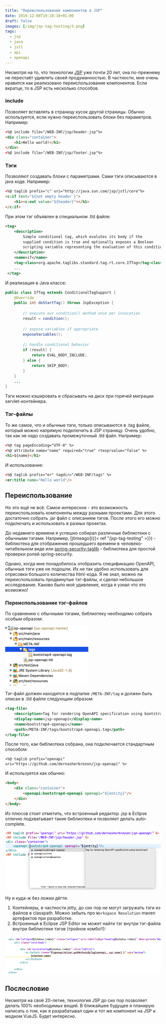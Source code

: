 ```yaml
---
title: "Переиспользование компонентов в JSP"
date: 2019-12-08T19:18:18+01:00
draft: false
images: [/img/jsp-tag-testing/3.png]
tags:
  - jsp
  - java
  - jstl
  - api
  - openapi
---
```

Несмотря на то, что технологии [JSP](https://en.wikipedia.org/wiki/JavaServer_Pages) уже почти 20 лет, она по-прежнему не перестаёт удивлять своей продуманностью. В частности, мне очень нравится как реализовано переиспользование компонентов. Если вкратце, то в JSP есть несколько способов.

### include 

Позволяет вставлять в страницу кусок другой страницы. Обычно используется, если нужно переиспользовать блоки без параметров. Например:

```html
<%@ include file="/WEB-INF/jsp/header.jsp"%>
<div class="container">
	<h1>Hello world!</h1>
</div>
<%@ include file="/WEB-INF/jsp/footer.jsp"%>
```

### Тэги

Позволяют создавать блоки с параметрами. Сами тэги описываются в java коде. Например:

```html
<%@ taglib prefix="c" uri="http://java.sun.com/jsp/jstl/core"%>
<c:if test="${not empty header }">
	<h1><c:out value="${header}"></h1>
</c:if>
```

При этом тэг объявлен в специальном .tld файле:

```xml
<tag>
    <description>
        Simple conditional tag, which evalutes its body if the
        supplied condition is true and optionally exposes a Boolean
        scripting variable representing the evaluation of this condition
    </description>
    <name>if</name>
    <tag-class>org.apache.taglibs.standard.tag.rt.core.IfTag</tag-class>
    ...
 </tag>
```

И реализация в Java классе:

```java
public class IfTag extends ConditionalTagSupport {
    @Override
    public int doStartTag() throws JspException {

        // execute our condition() method once per invocation
        result = condition();

        // expose variables if appropriate
        exposeVariables();

        // handle conditional behavior
        if (result) {
            return EVAL_BODY_INCLUDE;
        } else {
            return SKIP_BODY;
        }
    }
    ...
}
```

Тэги можно кэшировать и сбрасывать на диск при горячей миграции servlet-контейнера. 

### Тэг-файлы

То же самое, что и обычные тэги, только описываются в .tag файле, который можно напрямую подключить в JSP страницу. Очень удобно, так как не надо создавать промежуточный .tld файл. Например:

```html
<%@ tag pageEncoding="UTF-8" %>
<%@ attribute name="name" required="true" rtexprvalue="false" %>
<h1>${name}</h1>
```

И использование:

```html
<%@ taglib prefix="er" tagdir="/WEB-INF/tags" %>
<er:title name="Hello world"/>
```

## Переиспользование

Но это ещё не всё. Самое интересное - это возможность переиспользовать компоненты между разными проектами. Для этого достаточно собрать .jar файл с описанием тэгов. После этого его можно подключать и использовать в разных проектах.

До недавнего времени я успешно собирал различные библиотеки с обычными тэгами. Например, [jtimeago]({{< ref "/jsp-tag-testing" >}}) - библиотека для отображения прошедшего времени в человеко-читабельном виде или [spring-security-taglib](https://github.com/dernasherbrezon/spring-security-taglib) - библиотека для простой проверки ролей spring-security.

Однако, когда мне понадобилось отобразить спецификацию OpenAPI, обычные тэги уже не подошли. Их не так удобно использовать для отрисовки большого количества html-кода. Я не знал, можно ли переиспользовать продвинутые тэг-файлы, и сделал небольшое исследование. Каково было моё удивление, когда я узнал что это возможно!

### Переиспользование тэг-файлов

По сравнению с обычными тэгами, библиотеку необходимо собрать особым образом:

![](/img/jsp-tagfile/1.png)

Тэг-файл должен находится в подпапке ```/META-INF/tag``` и должен быть описан в .tld файле следующим образом:

```xml
<tag-file>
	<description>Tag for rendering OpenAPI specification using bootstrap4</description>
	<display-name>jsp-openapi</display-name>
	<name>bootstrap4-openapi</name>
	<path>/META-INF/tags/bootstrap4-openapi.tag</path>
</tag-file>
```

После того, как библиотека собрана, она подключается стандартным способом:

```
<%@ taglib prefix="openapi" uri="https://github.com/dernasherbrezon/jsp-openapi" %>
```

И используется как обычно:

```html
<body>
	<div class="container">
		<openapi:bootstrap4-openapi openapi="${entity}"/>
	</div>
</body>
```

Из плюсов стоит отметить, что встроенный редактор .jsp в Eclipse отлично подхватывает такие библиотеки и позволяет делать auto-complete.

![](/img/jsp-tagfile/2.png)

Ну и куда-ж без ложки дёгтя:

1. Контейнеры, в частности jetty, до сих пор не могут загружать тэги из файлов в classpath. Можно забыть про ```Workspace Resolution``` maven артефактов при разработке.
2. Встроенный в Eclipse JSP Editor не может найти тэг внутри тэг-файла внутри библиотеки тэгов (тройное комбо!!):

![](/img/jsp-tagfile/3.png)

## Послесловие

Несмотря на своё 20-летие, технология JSP до сих пор позволяет делать 100% необходимых вещей. В ближайшее будущее я планирую написать о том, как я разрабатывал один и тот же компонент на JSP и модном VueJS. Будет интересно.
